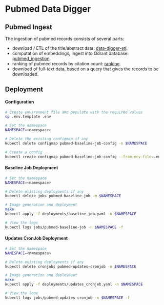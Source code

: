 # Pubmed Data Digger

## Pubmed Ingest

The ingestion of pubmed records consists of several parts:

* download / ETL of the title/abstract data: [data-digger-etl](data-digger-etl/README.md).
* computation of embeddings, ingest into Qdrant database: [pubmed_ingestion](pubmed_ingestion/README.md).
* ranking of pubmed records by citation count: [ranking](rankings.md).
* download of full-text data, based on a query that gives the records to be downloaded. 

## Deployment

#### Configuration
```bash
# Create environment file and populate with the required values
cp .env.template .env

# Set the namespace
NAMESPACE=<namespace>

# Delete the existing configmap if any
kubectl delete configmap pubmed-baseline-job-config -n $NAMESPACE

# Create a config
kubectl create configmap pubmed-baseline-job-config --from-env-file=.env -n $NAMESPACE
```

#### Baseline Job Deployment
```bash
# Set the namespace
NAMESPACE=<namespace>

# Delete existing deployments if any
kubectl delete jobs pubmed-baseline-job -n $NAMESPACE

# Image generation and deployment
make
kubectl apply -f deployments/baseline_job.yaml -n $NAMESPACE

# View the logs
kubectl logs jobs/pubmed-baseline-job -n $NAMESPACE -f
```

#### Updates CronJob Deployment
```bash
# Set the namespace
NAMESPACE=<namespace>

# Delete existing deployments if any
kubectl delete cronjobs pubmed-updates-cronjob -n $NAMESPACE

# Image generation and deployment
make
kubectl apply -f deployments/updates_cronjob.yaml -n $NAMESPACE

# View the logs
kubectl logs jobs/pubmed-updates-cronjob -n $NAMESPACE -f
```
